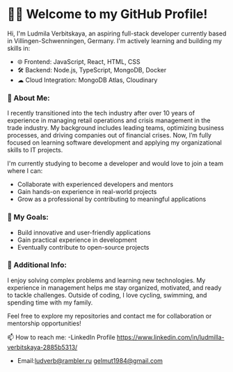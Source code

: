 # 👩‍💻 Welcome to my GitHub Profile!

Hi, I'm Ludmila Verbitskaya, an aspiring full-stack developer currently based in Villingen-Schwenningen, Germany. I'm actively learning and building my skills in:
- 🌐 Frontend: JavaScript, React, HTML, CSS
- 🛠 Backend: Node.js, TypeScript, MongoDB, Docker
- ☁ Cloud Integration: MongoDB Atlas, Cloudinary

### 🌟 About Me:
I recently transitioned into the tech industry after over 10 years of experience in managing retail operations and crisis management in the trade industry. My background includes leading teams, optimizing business processes, and driving companies out of financial crises. Now, I’m fully focused on learning software development and applying my organizational skills to IT projects.

I'm currently studying to become a developer and would love to join a team where I can:
- Collaborate with experienced developers and mentors
- Gain hands-on experience in real-world projects
- Grow as a professional by contributing to meaningful applications

### 📌 My Goals:
- Build innovative and user-friendly applications
- Gain practical experience in development
- Eventually contribute to open-source projects

### 💼 Additional Info:
I enjoy solving complex problems and learning new technologies. My experience in management helps me stay organized, motivated, and ready to tackle challenges. Outside of coding, I love cycling, swimming, and spending time with my family.

Feel free to explore my repositories and contact me for collaboration or mentorship opportunities!

📫 How to reach me:
-LinkedIn Profile   https://www.linkedin.com/in/ludmilla-verbitskaya-2885b5313/
- Email:ludverb@rambler.ru      gelmut1984@gmail.com
